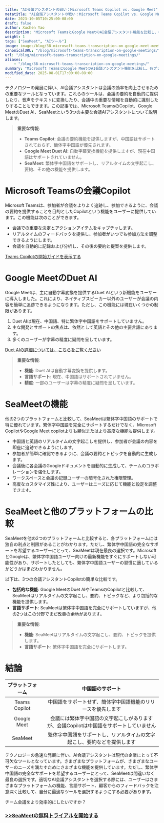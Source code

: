 ```yaml
---
title: "AI会議アシスタントの戦い：Microsoft Teams Copilot vs. Google Meet"
metatitle: "AI会議アシスタントの戦い：Microsoft Teams Copilot vs. Google Meet"
date: 2023-10-05T10:25:00-08:00
draft: false
author: Xuchen Yao
description: "Microsoft TeamsとGoogle MeetのAI会議アシスタント機能を比較し、各プラットフォームの繁体字中国語のサポート状況を探ります。SeaMeetは繁体字中国語をサポートし、リアルタイムの文字起こし、要約などを提供します。"
weight: 1
tags: ["SeaMeet", "AIツール"]
image: images/blog/38-microsoft-teams-transcription-on-google-meet-meetings/38-microsoft-teams-transcription-on-google-meet-meetings.jpeg
canonicalURL: "/blog/microsoft-teams-transcription-on-google-meetings/"
url: "/blog/microsoft-teams-transcription-on-google-meetings/"
aliases:
    - "/blog/38-microsoft-teams-transcription-on-google-meetings/"
summary: "Microsoft TeamsとGoogle MeetのAI会議アシスタント機能を比較し、各プラットフォームの繁体字中国語のサポート状況を探ります。SeaMeetは繁体字中国語をサポートし、リアルタイムの文字起こし、要約などを提供します。"
modified_date: 2025-08-01T17:00:00-08:00
---
```


テクノロジーの発展に伴い、AI会議アシスタントは会議の効率を向上させるための重要なツールとなっています。これらのツールは、会議の要約を自動的に提供したり、音声をテキストに変換したり、会議中の重要な情報を自動的に識別したりすることもできます。この記事では、Microsoft TeamsのCopilot、Google MeetのDuet AI、SeaMeetという3つの主要な会議AIアシスタントについて説明します。

> **重要な情報**:
> - **Teams Copilot**: 会議の要約機能を提供しますが、中国語はサポートされておらず、簡体字中国語が優先されます。
> - **Google Meet Duet AI**: 自動字幕変換機能を提供しますが、現在中国語はサポートされていません。
> - **SeaMeet**: 繁体字中国語をサポートし、リアルタイムの文字起こし、要約、その他の機能を提供します。

# **Microsoft Teamsの会議Copilot**

Microsoft Teamsは、参加者が会議をよりよく追跡し、参加できるように、会議の要約を提供することを目的としたCopilotという機能をユーザーに提供しています。この機能は次のことができます。
- 会議での重要な決定とアクションアイテムをキャプチャします。
- リアルタイムのフィードバックを提供し、参加者がいつでも参加方法を調整できるようにします。
- 会議を自動的に記録および分析し、その後の要約と提案を提供します。

[Teams Copilotの開始ガイドを表示する](https://support.microsoft.com/en-us/office/get-started-with-copilot-in-microsoft-teams-meetings-0bf9dd3c-96f7-44e2-8bb8-790bedf066b1)


# **Google MeetのDuet AI**

Google Meetは、主に自動字幕変換を提供するDuet AIという新機能をユーザーに導入しました。これにより、ネイティブスピーカー以外のユーザーが会議の内容を簡単に追跡できるようになります。ただし、この機能には現在いくつかの制限があります。
1. Duet AIは現在、中国語、特に繁体字中国語をサポートしていません。
2. 主な開発とサポートの焦点は、依然として英語とその他の主要言語にあります。
3. 多くのユーザーが字幕の精度に疑問を呈しています。

[Duet AIの詳細については、こちらをご覧ください](https://workspaceupdates.googleblog.com/2023/08/duet-ai-translated-captions.html)

> **重要な情報**:
> - **機能**: Duet AIは自動字幕変換を提供します。
> - **言語サポート**: 現在、中国語はサポートされていません。
> - **精度**: 一部のユーザーは字幕の精度に疑問を呈しています。

# **SeaMeetの機能**

他の2つのプラットフォームと比較して、SeaMeetは繁体字中国語のサポートで特に優れています。繁体字中国語を完全にサポートするだけでなく、Microsoft CopilotやGoogle Meet copilotよりも類似またはより高度な機能も提供します。
- 中国語と英語のリアルタイムの文字起こしを提供し、参加者が会議の内容を即座に追跡できるようにします。
- 参加者が簡単に確認できるように、会議の要約とトピックを自動的に生成します。
- 会議後に各会議のGoogleドキュメントを自動的に生成して、チームのコラボレーションを強化します。
- ワークスペースと会議の記録ユーザーの暗号化された権限管理。
- 高度なカスタマイズ性により、ユーザーはニーズに応じて機能と設定を調整できます。


# **SeaMeetと他のプラットフォームの比較**

SeaMeetを他の2つのプラットフォームと比較すると、各プラットフォームには独自の利点と制限があることがわかります。ただし、繁体字中国語の完全なサポートを希望するユーザーにとって、SeaMeetは現在最良の選択です。MicrosoftとGoogleは、繁体字中国語ユーザー向けの最新機能をすぐにサポートしない可能性があり、サポートしたとしても、繁体字中国語ユーザーの習慣に適しているかどうかはまだわかりません。

以下は、3つの会議アシスタントCopilotの簡単な比較です。

- **包括的な機能**: Google MeetのDuet AIやTeamsのCopilotと比較して、SeaMeetはリアルタイムの文字起こし、要約、トピックなど、より包括的な機能を提供します。
- **言語サポート**: SeaMeetは繁体字中国語を完全にサポートしていますが、他の2つはこの分野でまだ改善の余地があります。

> **重要な情報**:
> - **機能**: SeaMeetはリアルタイムの文字起こし、要約、トピックを提供します。
> - **言語サポート**: 繁体字中国語を完全にサポートします。

# **結論**

| プラットフォーム | |中国語のサポート |
|:-----------------------------------:|----------|:-----------------:|
| Teams Copilot || 中国語をサポートせず、簡体字中国語機能のリリースを優先します |
| Google Meet | |会議には繁体字中国語の文字起こしがありますが、会議Copilotは中国語をサポートしていません |
| SeaMeet || 繁体字中国語をサポートし、リアルタイムの文字起こし、要約などを提供します |


テクノロジーの急速な発展に伴い、AI会議アシスタントは現代の企業にとって不可欠なツールとなっています。さまざまなプラットフォームが、さまざまなユーザーのニーズを満たすためにさまざまな機能を提供しています。ただし、繁体字中国語の完全なサポートを希望するユーザーにとって、SeaMeetは間違いなく最良の選択です。適切なAI会議アシスタントを選択する際には、ユーザーはさまざまなプラットフォームの機能、言語サポート、顧客からのフィードバックを注意深く比較して、自分に最適なツールを選択するようにする必要があります。



チーム会議をより効率的にしたいですか？

### [>>SeaMeetの無料トライアルを開始する](https://meet.seasalt.ai/?utm_source=blog)
